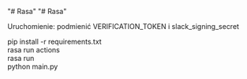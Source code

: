 "# Rasa" 
"# Rasa" 

Uruchomienie:
podmienić VERIFICATION_TOKEN i  slack_signing_secret

pip install -r requirements.txt\
rasa run actions\
rasa run\
python main.py
 
